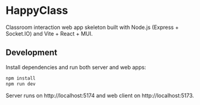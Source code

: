 # HappyClass

Classroom interaction web app skeleton built with Node.js (Express + Socket.IO) and Vite + React + MUI.

## Development

Install dependencies and run both server and web apps:

```bash
npm install
npm run dev
```

Server runs on http://localhost:5174 and web client on http://localhost:5173.
